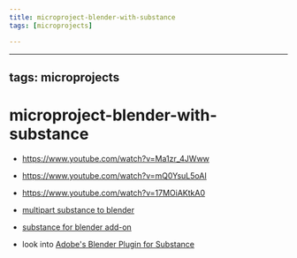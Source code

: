 ```yaml
---
title: microproject-blender-with-substance
tags: [microprojects]

---
```


---
tags: microprojects
---
# microproject-blender-with-substance


* https://www.youtube.com/watch?v=Ma1zr_4JWww
* https://www.youtube.com/watch?v=mQ0YsuL5oAI
* https://www.youtube.com/watch?v=17MOiAKtkA0
* [multipart substance to blender](https://www.youtube.com/watch?v=brS4OHn2P38)
* [substance for blender add-on](https://www.youtube.com/watch?v=Ma1zr_4JWww)



* look into [Adobe's Blender Plugin for Substance](https://www.adobeprerelease.com/beta/68A24EE2-2EA8-416F-D95B-23B8E64E5DE8)